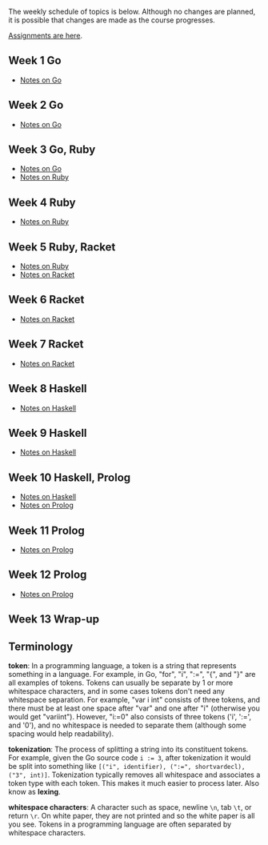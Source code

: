 The weekly schedule of topics is below. Although no changes are planned, it is
possible that changes are made as the course progresses.

[Assignments are here](../assignments/).

## Week 1 Go

- [Notes on Go](go/) 

## Week 2 Go

- [Notes on Go](go/) 

## Week 3 Go, Ruby

- [Notes on Go](go/) 
- [Notes on Ruby](ruby/)

## Week 4 Ruby
- [Notes on Ruby](ruby/)

## Week 5 Ruby, Racket
- [Notes on Ruby](ruby/)
- [Notes on Racket](racket/)

## Week 6 Racket
- [Notes on Racket](racket/)

## Week 7 Racket
- [Notes on Racket](racket/)

## Week 8 Haskell
- [Notes on Haskell](haskell/)

## Week 9 Haskell
- [Notes on Haskell](haskell/)

## Week 10 Haskell, Prolog
- [Notes on Haskell](haskell/)
- [Notes on Prolog](prolog/)

## Week 11 Prolog
- [Notes on Prolog](prolog/)

## Week 12 Prolog
- [Notes on Prolog](prolog/)

## Week 13 Wrap-up


## Terminology

**token**: In a programming language, a token is a string that represents
something in a language. For example, in Go, "for", "i", ":=", "{", and "}"
are all examples of tokens. Tokens can usually be separate by 1 or more
whitespace characters, and in some cases tokens don't need any whitespace
separation. For example, "var i int" consists of three tokens, and there must
be at least one space after "var" and one after "i" (otherwise you would get
"variint"). However, "i:=0" also consists of three tokens ('i', ':=', and
'0'), and no whitespace is needed to separate them (although some spacing
would help readability).

**tokenization**: The process of splitting a string into its constituent
tokens. For example, given the Go source code `i := 3`, after tokenization it
would be split into something like `[("i", identifier), (":=", shortvardecl),
("3", int)]`. Tokenization typically removes all whitespace and associates a
token type with each token. This makes it much easier to process later. Also
know as **lexing**.

**whitespace characters**: A character such as space, newline `\n`, tab `\t`,
or return `\r`. On white paper, they are not printed and so the white paper is
all you see. Tokens in a programming language are often separated by
whitespace characters.
